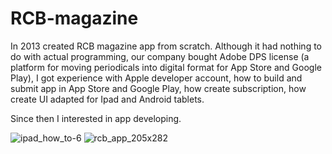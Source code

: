 # RCB-magazine

In 2013 created RCB magazine app from scratch. Although it had nothing to do with actual programming, our company bought Adobe DPS license (a platform for moving periodicals into digital format for App Store and Google Play), I got experience with Apple developer account, how to build and submit app in App Store and Google Play, how create subscription, how create UI adapted for Ipad and Android tablets.

Since then I interested in app developing.

![ipad_how_to-6](https://cloud.githubusercontent.com/assets/23110283/22863336/458133b4-f14f-11e6-99a4-8784a58cac1d.png)
![rcb_app_205x282](https://user-images.githubusercontent.com/23110283/27774439-fd36bc18-5f9a-11e7-9f44-98c92e3884ee.png)
